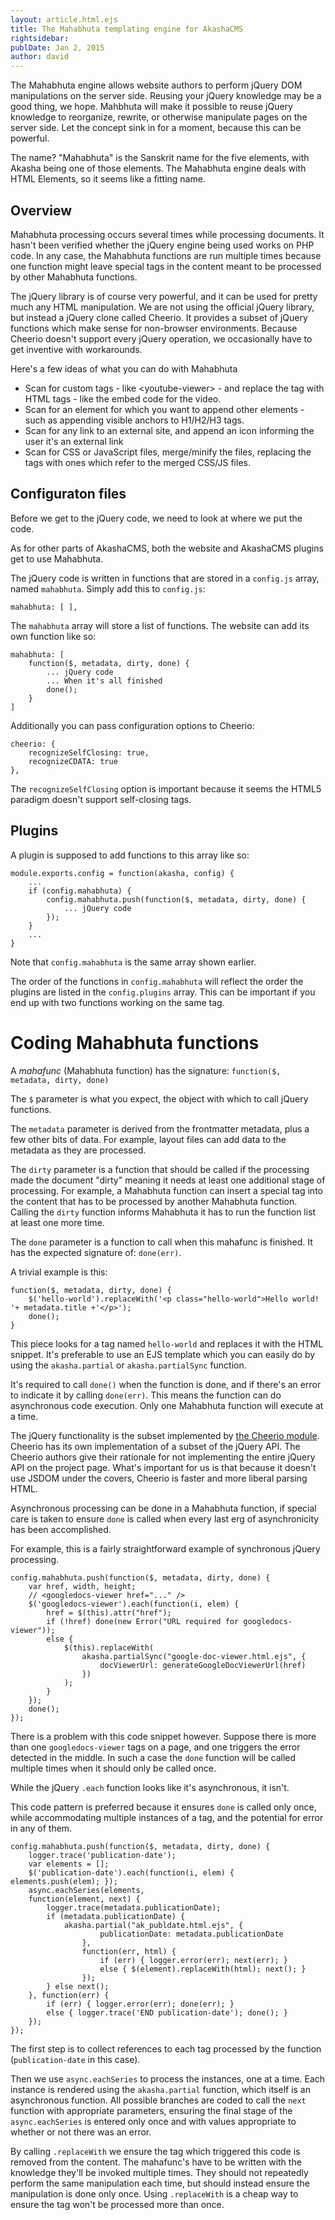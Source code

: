 ```yaml
---
layout: article.html.ejs
title: The Mahabhuta templating engine for AkashaCMS
rightsidebar:
publDate: Jan 2, 2015
author: david
---
```

The Mahabhuta engine allows website authors to perform jQuery DOM manipulations on the server side.  Reusing your jQuery knowledge may be a good thing, we hope.  Mahbhuta will make it possible to reuse jQuery knowledge to reorganize, rewrite, or otherwise manipulate pages on the server side.  Let the concept sink in for a moment, because this can be powerful.

The name?  "Mahabhuta" is the Sanskrit name for the five elements, with Akasha being one of those elements.  The Mahabhuta engine deals with HTML Elements, so it seems like a fitting name.

## Overview

Mahabhuta processing occurs several times while processing documents.  It hasn't been verified whether the jQuery engine being used works on PHP code.  In any case, the Mahabhuta functions are run multiple times because one function might leave special tags in the content meant to be processed by other Mahabhuta functions.

The jQuery library is of course very powerful, and it can be used for pretty much any HTML manipulation.  We are not using the official jQuery library, but instead a jQuery clone called Cheerio.  It provides a subset of jQuery functions which make sense for non-browser environments.  Because Cheerio doesn't support every jQuery operation, we occasionally have to get inventive with workarounds.

Here's a few ideas of what you can do with Mahabhuta

* Scan for custom tags - like &lt;youtube-viewer&gt; - and replace the tag with HTML tags - like the embed code for the video.
* Scan for an element for which you want to append other elements - such as appending visible anchors to H1/H2/H3 tags.
* Scan for any link to an external site, and append an icon informing the user it's an external link
* Scan for CSS or JavaScript files, merge/minify the files, replacing the tags with ones which refer to the merged CSS/JS files.

## Configuraton files

Before we get to the jQuery code, we need to look at where we put the code.

As for other parts of AkashaCMS, both the website and AkashaCMS plugins get to use Mahabhuta.

The jQuery code is written in functions that are stored in a `config.js` array, named `mahabhuta`.  Simply add this to `config.js`:

```
mahabhuta: [ ],
```

The `mahabhuta` array will store a list of functions.  The website can add its own function like so:

```
mahabhuta: [
    function($, metadata, dirty, done) {
        ... jQuery code
        ... When it's all finished
        done();
    }
]
```

Additionally you can pass configuration options to Cheerio:

```
cheerio: {
    recognizeSelfClosing: true,
    recognizeCDATA: true
},
```

The `recognizeSelfClosing` option is important because it seems the HTML5 paradigm doesn't support self-closing tags.  

## Plugins

A plugin is supposed to add functions to this array like so:

```
module.exports.config = function(akasha, config) {
    ...
    if (config.mahabhuta) {
        config.mahabhuta.push(function($, metadata, dirty, done) {
            ... jQuery code
        });
    }
    ...
}
```

Note that `config.mahabhuta` is the same array shown earlier.

The order of the functions in `config.mahabhuta` will reflect the order the plugins are listed in the `config.plugins` array.  This can be important if you end up with two functions working on the same tag.

# Coding Mahabhuta functions

A _mahafunc_ (Mahabhuta function) has the signature: `function($, metadata, dirty, done)`

The `$` parameter is what you expect, the object with which to call jQuery functions.

The `metadata` parameter is derived from the frontmatter metadata, plus a few other bits of data.  For example, layout files can add data to the metadata as they are processed.

The `dirty` parameter is a function that should be called if the processing made the document "dirty" meaning it needs at least one additional stage of processing.  For example, a Mahabhuta function can insert a special tag into the content that has to be processed by another Mahabhuta function.  Calling the `dirty` function informs Mahabhuta it has to run the function list at least one more time.

The `done` parameter is a function to call when this mahafunc is finished.  It has the expected signature of: `done(err)`.

A trivial example is this:

```
function($, metadata, dirty, done) {
    $('hello-world').replaceWith('<p class="hello-world">Hello world! '+ metadata.title +'</p>');
    done();
}
```

This piece looks for a tag named `hello-world` and replaces it with the HTML snippet.  It's preferable to use an EJS template which you can easily do by using the `akasha.partial` or `akasha.partialSync` function.

It's required to call `done()` when the function is done, and if there's an error to indicate it by calling `done(err)`.  This means the function can do asynchronous code execution.  Only one Mahabhuta function will execute at a time.

The jQuery functionality is the subset implemented by [the Cheerio module](https://www.npmjs.org/package/cheerio).  Cheerio has its own implementation of a subset of the jQuery API.  The Cheerio authors give their rationale for not implementing the entire jQuery API on the project page.  What's important for us is that because it doesn't use JSDOM under the covers, Cheerio is faster and more liberal parsing HTML.

Asynchronous processing can be done in a Mahabhuta function, if special care is taken to ensure `done` is called when every last erg of asynchronicity has been accomplished.

For example, this is a fairly straightforward example of synchronous jQuery processing.

```
config.mahabhuta.push(function($, metadata, dirty, done) {
    var href, width, height;
    // <googledocs-viewer href="..." />
    $('googledocs-viewer').each(function(i, elem) {
        href = $(this).attr("href");
        if (!href) done(new Error("URL required for googledocs-viewer"));
        else {
        	$(this).replaceWith(
				akasha.partialSync("google-doc-viewer.html.ejs", {
					docViewerUrl: generateGoogleDocViewerUrl(href)
				})
        	);
        }
    });
    done();
});
```

There is a problem with this code snippet however.  Suppose there is more than one `googledocs-viewer` tags on a page, and one triggers the error detected in the middle.  In such a case the `done` function will be called multiple times when it should only be called once.

While the jQuery `.each` function looks like it's asynchronous, it isn't.

This code pattern is preferred because it ensures `done` is called only once, while accommodating multiple instances of a tag, and the potential for error in any of them.

```
config.mahabhuta.push(function($, metadata, dirty, done) {
	logger.trace('publication-date');
	var elements = [];
	$('publication-date').each(function(i, elem) { elements.push(elem); });
	async.eachSeries(elements,
	function(element, next) {
		logger.trace(metadata.publicationDate);
		if (metadata.publicationDate) {
			akasha.partial("ak_publdate.html.ejs", {
					publicationDate: metadata.publicationDate
				},
				function(err, html) {
					if (err) { logger.error(err); next(err); } 
					else { $(element).replaceWith(html); next(); }
				});
		} else next();
	}, function(err) {
		if (err) { logger.error(err); done(err); } 
		else { logger.trace('END publication-date'); done(); }
	});
});
```

The first step is to collect references to each tag processed by the function (`publication-date` in this case).

Then we use `async.eachSeries` to process the instances, one at a time.  Each instance is rendered using the `akasha.partial` function, which itself is an asynchronous function.  All possible branches are coded to call the `next` function with appropriate parameters, ensuring the final stage of the `async.eachSeries` is entered only once and with values appropriate to whether or not there was an error.

By calling `.replaceWith` we ensure the tag which triggered this code is removed from the content.  The mahafunc's have to be written with the knowledge they'll be invoked multiple times.  They should not repeatedly perform the same manipulation each time, but should instead ensure the manipulation is done only once.  Using `.replaceWith` is a cheap way to ensure the tag won't be processed more than once.